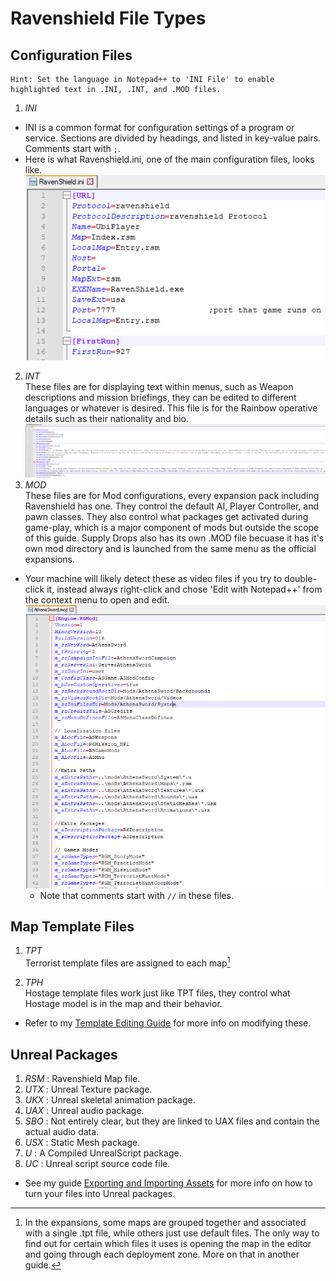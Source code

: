 # Ravenshield File Types
## Configuration Files
    Hint: Set the language in Notepad++ to 'INI File' to enable highlighted text in .INI, .INT, and .MOD files.
1. *INI* 
- INI is a common format for configuration settings of a program or service. Sections are divided by headings, and listed in key-value pairs. Comments start with `;`. 
- Here is what Ravenshield.ini, one of the main configuration files, looks like.   
![Ravenshield.ini](../Images/INI1.PNG)  

2. *INT*  
These files are for displaying text within menus, such as Weapon descriptions and mission briefings, they can be edited to different languages or whatever is desired. This file is for the Rainbow operative details such as their nationality and bio.
![R6Operatives.int](../Images/INT1.PNG)
3. *MOD*  
These files are for Mod configurations, every expansion pack including Ravenshield has one. They control the default AI, Player Controller, and pawn classes. They also control what packages get activated during game-play, which is a major component of mods but outside the scope of this guide. Supply Drops also has its own .MOD file becuase it has it's own mod directory and is launched from the same menu as the official expansions.
- Your machine will likely detect these as video files if you try to double-click it, instead always right-click and chose 'Edit with Notepad++' from the context menu to open and edit.  
![Athena Sword .MOD file](../Images/Mod1.PNG)
    - Note that comments start with `//` in these files. 
## Map Template Files  
1. *TPT*  
Terrorist template files are assigned to each map[^1]
[^1]: In the expansions, some maps are grouped together and associated with a single .tpt file, while others just use default files. The only way to find out for certain which files it uses is opening the map in the editor and going through each deployment zone. More on that in another guide.
2. *TPH*  
Hostage template files work just like TPT files, they control what Hostage model is in the map and their behavior.  
- Refer to my [Template Editing Guide](TemplateEditing.md) for more info on modifying these.
## Unreal Packages
1. *RSM* :
Ravenshield Map file.
2. *UTX* :
Unreal Texture package.
3. *UKX* :
Unreal skeletal animation package.
4. *UAX* :
Unreal audio package.
5. *SBO* :
Not entirely clear, but they are linked to UAX files and contain the actual audio data.
6. *USX* :
Static Mesh package.
7. *U* :
A Compiled UnrealScript package. 
8. *UC* :
Unreal script source code file.
- See my guide [Exporting and Importing Assets](Guides/../Import/Export%20Guide.md) for more info on how to turn your files into Unreal packages. 
